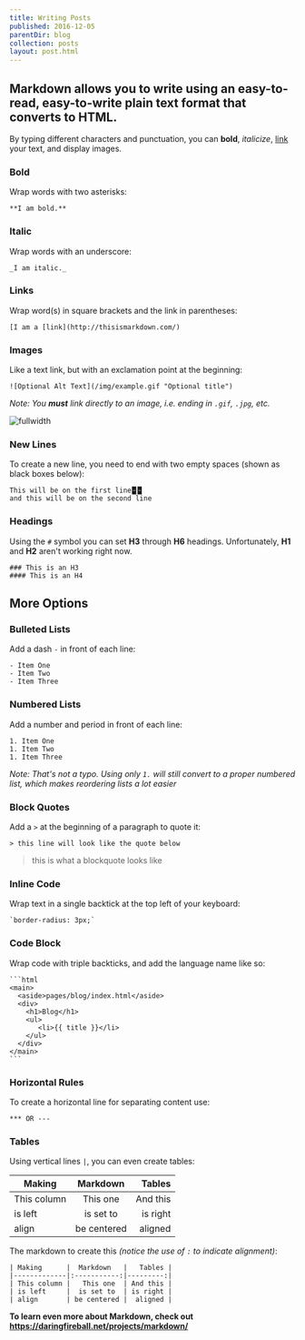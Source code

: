 ```yaml
---
title: Writing Posts
published: 2016-12-05
parentDir: blog
collection: posts
layout: post.html
---
```


## Markdown allows you to write using an easy-to-read, easy-to-write plain text format that converts to HTML.

By typing different characters and punctuation, you can **bold**, _italicize_, [link](http://thisismarkdown.com/) your text, and display images.

### Bold
Wrap words with two asterisks:

    **I am bold.**

### Italic
Wrap words with an underscore:

    _I am italic._

### Links
Wrap word(s) in square brackets and the link in parentheses:

    [I am a [link](http://thisismarkdown.com/)

### Images
Like a text link, but with an exclamation point at the beginning:

    ![Optional Alt Text](/img/example.gif "Optional title")

_Note: You **must** link directly to an image, i.e. ending in `.gif`, `.jpg`, etc._

![fullwidth](https://farm6.static.flickr.com/5029/5658551241_8852d44b38_o.gif "An Emedded Image in Markdown")

### New Lines
To create a new line, you need to end with two empty spaces (shown as black boxes below):

    This will be on the first line🁢🁢  
    and this will be on the second line

### Headings
Using the `#` symbol you can set **H3** through **H6** headings. Unfortunately, **H1** and **H2** aren't working right now.

    ### This is an H3
    #### This is an H4


## More Options

### Bulleted Lists
Add a dash `-` in front of each line:

    - Item One
    - Item Two
    - Item Three

### Numbered Lists
Add a number and period in front of each line:

    1. Item One
    1. Item Two
    1. Item Three

_Note: That's not a typo. Using only `1.` will still convert to a proper numbered list, which makes reordering lists a lot easier_

### Block Quotes
Add a  ` > ` at the beginning of a paragraph to quote it:

    > this line will look like the quote below

> this is what a blockquote looks like

### Inline Code
Wrap text in a single backtick at the top left of your keyboard:

    `border-radius: 3px;`

### Code Block
Wrap code with triple backticks, and add the language name like so:

    ```html
    <main>
      <aside>pages/blog/index.html</aside>
      <div>
        <h1>Blog</h1>
        <ul>
           <li>{{ title }}</li>
        </ul>
      </div>
    </main>
    ```

### Horizontal Rules
To create a horizontal line for separating content use:

    *** OR ---

### Tables
Using vertical lines `|`, you can even create tables:  

| Making      |  Markdown   |   Tables |
|-------------|:-----------:|---------:|
| This column |   This one  | And this |
| is left     |  is set to  | is right |
| align       | be centered |  aligned |

The markdown to create this _(notice the use of `:` to indicate alignment)_:  

    | Making      |  Markdown   |   Tables |
    |-------------|:-----------:|---------:|
    | This column |   This one  | And this |
    | is left     |  is set to  | is right |
    | align       | be centered |  aligned |

**To learn even more about Markdown, check out https://daringfireball.net/projects/markdown/**
